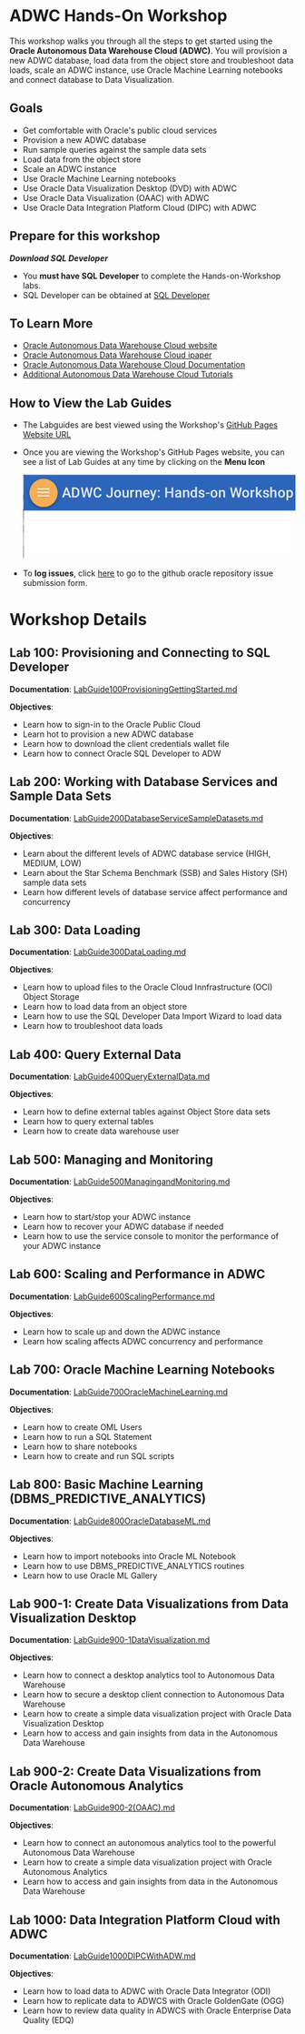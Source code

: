 # ADWC Hands-On Workshop
This workshop walks you through all the steps to get started using the **Oracle Autonomous Data Warehouse Cloud (ADWC)**. You will provision a new ADWC database, load data from the object store and troubleshoot data loads, scale an ADWC instance, use Oracle Machine Learning notebooks and connect database to Data Visualization.


## Goals

 - Get comfortable with Oracle's public cloud services
 - Provision a new ADWC database
 - Run sample queries against the sample data sets
 - Load data from the object store
 - Scale an ADWC instance
 - Use Oracle Machine Learning notebooks
 - Use Oracle Data Visualization Desktop (DVD) with ADWC
 - Use Oracle Data Visualization (OAAC) with ADWC
 - Use Oracle Data Integration Platform Cloud (DIPC) with ADWC
 
## Prepare for this workshop

***Download SQL Developer***
- You **must have SQL Developer** to complete the Hands-on-Workshop labs. 
- SQL Developer can be obtained at [SQL Developer](http://www.oracle.com/technetwork/developer-tools/sql-developer/downloads/)


## To Learn More
 - [Oracle Autonomous Data Warehouse Cloud website](https://www.oracle.com/database/data-warehouse/index.html)
 - [Oracle Autonomous Data Warehouse Cloud ipaper](http://www.oracle.com/us/products/database/autonomous-dw-cloud-ipaper-3938921.pdf)
 - [Oracle Autonomous Data Warehouse Cloud Documentation](https://docs.oracle.com/en/cloud/paas/autonomous-data-warehouse-cloud/index.html)
 - [Additional Autonomous Data Warehouse Cloud Tutorials](https://docs.oracle.com/en/cloud/paas/autonomous-data-warehouse-cloud/tutorials.html)
 
      
## How to View the Lab Guides

- The Labguides are best viewed using the Workshop's [GitHub Pages Website URL](https://oracle.github.io/learning-library/workshops/adw-journey/) 


- Once you are viewing the Workshop's GitHub Pages website, you can see a list of Lab Guides at any time by clicking on the **Menu Icon**

    ![](images/WorkshopMenu.png)  

- To **log issues**, click [here](https://github.com/oracle/learning-library/issues/new) to go to the github oracle repository issue submission form.


# Workshop Details


## Lab 100: Provisioning and Connecting to SQL Developer

**Documentation**: [LabGuide100ProvisioningGettingStarted.md](LabGuide100ProvisioningGettingStarted.md)

**Objectives**:

- Learn how to sign-in to the Oracle Public Cloud
- Learn hot to provision a new ADWC database
- Learn how to download the client credentials wallet file
- Learn how to connect Oracle SQL Developer to ADW


## Lab 200: Working with Database Services and Sample Data Sets

**Documentation**: [LabGuide200DatabaseServiceSampleDatasets.md](LabGuide200DatabaseServiceSampleDatasets.md)

**Objectives**:

- Learn about the different levels of ADWC database service (HIGH, MEDIUM, LOW)
- Learn about the Star Schema Benchmark (SSB) and Sales History (SH) sample data sets
- Learn how different levels of database service affect performance and concurrency


## Lab 300: Data Loading

**Documentation**: [LabGuide300DataLoading.md](LabGuide300DataLoading.md)

**Objectives**:

- Learn how to upload files to the Oracle Cloud Innfrastructure (OCI) Object Storage
- Learn how to load data from an object store
- Learn how to use the SQL Developer Data Import Wizard to load data
- Learn how to troubleshoot data loads

## Lab 400: Query External Data

**Documentation**:  [LabGuide400QueryExternalData.md](LabGuide400QueryExternalData.md)

**Objectives**:

- Learn how to define external tables against Object Store data sets
- Learn how to query external tables
- Learn how to create data warehouse user

## Lab 500: Managing and Monitoring

**Documentation**:  [LabGuide500ManagingandMonitoring.md](LabGuide500ManagingandMonitoring.md)

**Objectives**:

- Learn how to start/stop your ADWC instance
- Learn how to recover your ADWC database if needed
- Learn how to use the service console to monitor the performance of your ADWC instance

## Lab 600: Scaling and Performance in ADWC

**Documentation**:  [LabGuide600ScalingPerformance.md](LabGuide600ScalingPerformance.md)

**Objectives**:

- Learn how to scale up and down the ADWC instance
- Learn how scaling affects ADWC concurrency and performance

## Lab 700: Oracle Machine Learning Notebooks

**Documentation**: [LabGuide700OracleMachineLearning.md](LabGuide700OracleMachineLearning.md)

**Objectives**:

- Learn how to create OML Users
- Learn how to run a SQL Statement
- Learn how to share notebooks
- Learn how to create and run SQL scripts

## Lab 800: Basic Machine Learning (DBMS_PREDICTIVE_ANALYTICS)

**Documentation**: [LabGuide800OracleDatabaseML.md](LabGuide800OracleDatabaseML.md)

**Objectives**:

- Learn how to import notebooks into Oracle ML Notebook
- Learn how to use DBMS_PREDICTIVE_ANALYTICS routines
- Learn how to use Oracle ML Gallery

## Lab 900-1: Create Data Visualizations from Data Visualization Desktop

**Documentation**: [LabGuide900-1DataVisualization.md](LabGuide900-1DataVisualization.md)

**Objectives**:

- Learn how to connect a desktop analytics tool to Autonomous Data Warehouse
- Learn how to secure a desktop client connection to Autonomous Data Warehouse
- Learn how to create a simple data visualization project with Oracle Data Visualization Desktop
- Learn how to access and gain insights from data in the Autonomous Data Warehouse

## Lab 900-2: Create Data Visualizations from Oracle Autonomous Analytics

**Documentation**: [LabGuide900-2(OAAC).md](LabGuide900-2(OAAC).md)

**Objectives**:

- Learn how to connect an autonomous analytics tool to the powerful Autonomous Data Warehouse 
- Learn how to create a simple data visualization project with Oracle Autonomous Analytics
- Learn how to access and gain insights from data in the Autonomous Data Warehouse


## Lab 1000: Data Integration Platform Cloud with ADWC

**Documentation**: [LabGuide1000DIPCWithADW.md](LabGuide1000DIPCWithADW.md)

**Objectives**:

- Learn how to load data to ADWC with Oracle Data Integrator (ODI)
- Learn how to replicate data to ADWCS with Oracle GoldenGate (OGG)
- Learn how to review data quality in ADWCS with Oracle Enterprise Data Quality (EDQ)
